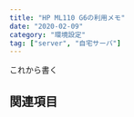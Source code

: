 ```yaml
---
title: "HP ML110 G6の利用メモ"
date: "2020-02-09"
category: "環境設定"
tag: ["server", "自宅サーバ"]
---
```


これから書く

## 関連項目
